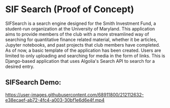 # SIF Search (Proof of Concept)
SIFSearch is a search engine designed for the Smith Investment Fund, a student-run organization at the University of Maryland. This application aims to provide members of the club with a more streamlined way of searching for quantitative finance related material, whether it be articles, Jupyter notebooks, and past projects that club members have completed.
<br/>
As of now, a basic template of the application has been created. Users are limited to only uploading and searching for media in the form of links. This is Django-based application that uses Algolia's Search API to search for a desired entry.
## SIFSearch Demo:
https://user-images.githubusercontent.com/68911800/212112632-e38ecaef-ab72-4fc4-a003-30bf1e6d6e4f.mp4



